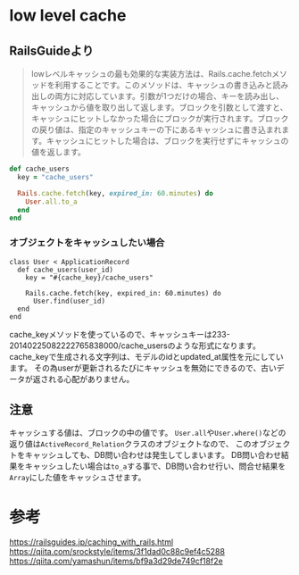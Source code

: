 # low level cache

## RailsGuideより
> lowレベルキャッシュの最も効果的な実装方法は、Rails.cache.fetchメソッドを利用することです。このメソッドは、キャッシュの書き込みと読み出しの両方に対応しています。引数が1つだけの場合、キーを読み出し、キャッシュから値を取り出して返します。ブロックを引数として渡すと、キャッシュにヒットしなかった場合にブロックが実行されます。ブロックの戻り値は、指定のキャッシュキーの下にあるキャッシュに書き込まれます。キャッシュにヒットした場合は、ブロックを実行せずにキャッシュの値を返します。

```ruby
def cache_users
  key = "cache_users"

  Rails.cache.fetch(key, expired_in: 60.minutes) do
    User.all.to_a
  end
end
```

### オブジェクトをキャッシュしたい場合

```
class User < ApplicationRecord
  def cache_users(user_id)
    key = "#{cache_key}/cache_users"

    Rails.cache.fetch(key, expired_in: 60.minutes) do
      User.find(user_id)
  end
end
```

cache_keyメソッドを使っているので、キャッシュキーは233-20140225082222765838000/cache_usersのような形式になります。cache_keyで生成される文字列は、モデルのidとupdated_at属性を元にしています。
その為userが更新されるたびにキャッシュを無効にできるので、古いデータが返される心配がありません。

## 注意
キャッシュする値は、ブロックの中の値です。
`User.all`や`User.where()`などの返り値は`ActiveRecord_Relation`クラスのオブジェクトなので、
このオブジェクトをキャッシュしても、DB問い合わせは発生してしまいます。
DB問い合わせ結果をキャッシュしたい場合は`to_a`する事で、DB問い合わせ行い、問合せ結果を`Array`にした値をキャッシュさせます。

# 参考
https://railsguides.jp/caching_with_rails.html
https://qiita.com/srockstyle/items/3f1dad0c88c9ef4c5288
https://qiita.com/yamashun/items/bf9a3d29de749cf18f2e
